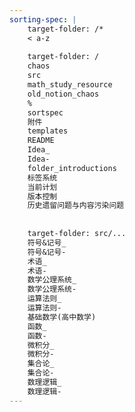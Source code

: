 ```yaml
---
sorting-spec: |
    target-folder: /*
    < a-z
    
    target-folder: /
    chaos
    src
    math_study_resource
    old_notion_chaos
    %
    sortspec
    附件
    templates
    README
    Idea_
    Idea-
    folder_introductions
    标签系统
    当前计划
    版本控制
    历史遗留问题与内容污染问题
    
    
    target-folder: src/...
    符号&记号_
    符号&记号-
    术语_
    术语-
    数学公理系统_
    数学公理系统-
    运算法则_
    运算法则-
    基础数学(高中数学)
    函数_
    函数-
    微积分_
    微积分-
    集合论_
    集合论-
    数理逻辑_
    数理逻辑-
---
```

